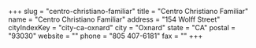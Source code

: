 +++
slug = "centro-christiano-familiar"
title = "Centro Christiano Familiar"
name = "Centro Christiano Familiar"
address = "154 Wolff Street"
cityIndexKey = "city-ca-oxnard"
city = "Oxnard"
state = "CA"
postal = "93030"
website = ""
phone = "805 407-6181"
fax = ""
+++

